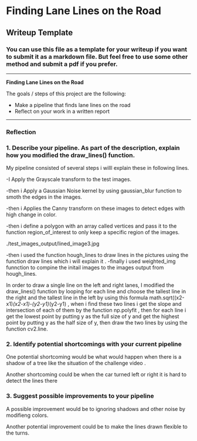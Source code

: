 # **Finding Lane Lines on the Road** 

## Writeup Template

### You can use this file as a template for your writeup if you want to submit it as a markdown file. But feel free to use some other method and submit a pdf if you prefer.

---

**Finding Lane Lines on the Road**

The goals / steps of this project are the following:
* Make a pipeline that finds lane lines on the road
* Reflect on your work in a written report


[//]: # (Image References)

[image1]: ./examples/grayscale.jpg "Grayscale"

---

### Reflection

### 1. Describe your pipeline. As part of the description, explain how you modified the draw_lines() function.

My pipeline consisted of several steps i willl explain these in following lines.

-I Apply the Grayscale transform to the test images.

-then i Apply a Gaussian Noise kernel by using  gaussian_blur function to smoth the edges in the images.

-then i Applies the Canny transform on these images to detect edges with high change in color.

-then i define a polygon with an array called vertices and pass it to the function region_of_interest to only keep a specific
region of the images.

./test_images_output/lined_image3.jpg 

-then i used the function hough_lines to draw lines in the pictures using the function draw lines which i will explain it .
-finally i used weighted_img funnction to compine the initail images to the images output from hough_lines.

In order to draw a single line on the left and right lanes, I modified the draw_lines() function by looping for each line
and choose the tallest line in the right and the tallest line in the left by using this formula math.sqrt((x2-x1)*(x2-x1)-(y2-y1)*(y2-y1) , when i find these two lines i get the slope and intersection of each of them by the function np.polyfit ,
then for each line i get the lowest point by putting y as the full size of y and get the highest point by putting y as the half size
of y, then draw the two lines by using the function cv2.line.




### 2. Identify potential shortcomings with your current pipeline


One potential shortcoming would be what would happen when there is a shadow of a tree like the situation of the challenge video . 

Another shortcoming could be when the car turned left or right it is hard to detect the lines there


### 3. Suggest possible improvements to your pipeline

A possible improvement would be to ignoring shadows and other noise by modifieng colors.

Another potential improvement could be to make the lines drawn flexible to the turns.
